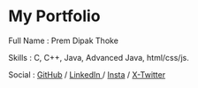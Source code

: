 
# My Portfolio

Full Name : Prem Dipak Thoke  

Skills : C, C++, Java, Advanced Java, html/css/js.

Social : [GitHub](https://github.com/premthoke) /
  [LinkedIn ](https://www.linkedin.com/in/premthoke?utm_source=share&utm_campaign=share_via&utm_content=profile&utm_medium=android_app) /
  [Insta](https://www.instagram.com/_prem_thoke?igsh=bTR3cDhkaGdmd295) /
  [X-Twitter ](https://x.com/prem_thoke7?t=OjMrkGvwuUPkXOZrqyWmQg&s=09) 
 


